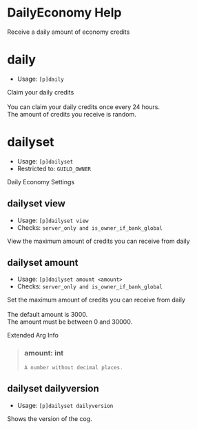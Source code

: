 # DailyEconomy Help

Receive a daily amount of economy credits

# daily
 - Usage: `[p]daily `

Claim your daily credits<br/><br/>You can claim your daily credits once every 24 hours.<br/>The amount of credits you receive is random.

# dailyset
 - Usage: `[p]dailyset `
 - Restricted to: `GUILD_OWNER`

Daily Economy Settings

## dailyset view
 - Usage: `[p]dailyset view `
 - Checks: `server_only and is_owner_if_bank_global`

View the maximum amount of credits you can receive from daily

## dailyset amount
 - Usage: `[p]dailyset amount <amount> `
 - Checks: `server_only and is_owner_if_bank_global`

Set the maximum amount of credits you can receive from daily<br/><br/>The default amount is 3000.<br/>The amount must be between 0 and 30000.

Extended Arg Info
> ### amount: int
> ```
> A number without decimal places.
> ```
## dailyset dailyversion
 - Usage: `[p]dailyset dailyversion `

Shows the version of the cog.
